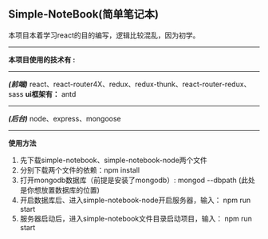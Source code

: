 **Simple-NoteBook(简单笔记本)**
-------------------

本项目本着学习react的目的编写，逻辑比较混乱，因为初学。


----------


 **本项目使用的技术有 :**



----------


 ***(前端)***
 react、react-router4X、redux、redux-thunk、react-router-redux、
 sass
 **ui框架有：**
 antd



----------


 ***(后台)***
 node、express、mongoose



----------


 **使用方法**
 
 1. 先下载simple-notebook、simple-notebook-node两个文件
 2. 分别下载两个文件的依赖：npm install
 3. 打开mongodb数据库（前提是安装了mongodb）:
    mongod --dbpath (此处是你想放置数据库的位置)
 4. 开启数据库后、进入simple-notebook-node开启服务器，输入：
    npm run start
 5. 服务器启动后，进入simple-notebook文件目录启动项目，输入：
    npm run start